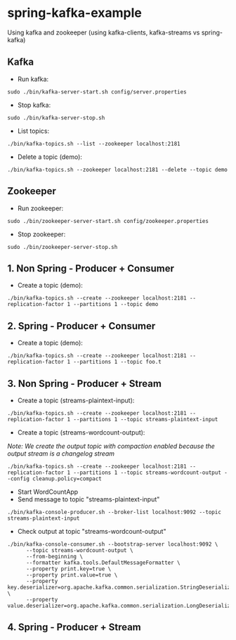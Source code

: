 # spring-kafka-example
Using kafka and zookeeper (using kafka-clients, kafka-streams vs spring-kafka)

## Kafka
* Run kafka:
```
sudo ./bin/kafka-server-start.sh config/server.properties
```
* Stop kafka:
```
sudo ./bin/kafka-server-stop.sh
```
* List topics:
```
./bin/kafka-topics.sh --list --zookeeper localhost:2181
```
* Delete a topic (demo):
```
./bin/kafka-topics.sh --zookeeper localhost:2181 --delete --topic demo
```

## Zookeeper
* Run zookeeper:
```
sudo ./bin/zookeeper-server-start.sh config/zookeeper.properties
```
* Stop zookeeper:
```
sudo ./bin/zookeeper-server-stop.sh
```

## 1. Non Spring - Producer + Consumer
* Create a topic (demo):
```
./bin/kafka-topics.sh --create --zookeeper localhost:2181 --replication-factor 1 --partitions 1 --topic demo
```

## 2. Spring - Producer + Consumer
* Create a topic (demo):
```
./bin/kafka-topics.sh --create --zookeeper localhost:2181 --replication-factor 1 --partitions 1 --topic foo.t
```

## 3. Non Spring - Producer + Stream
* Create a topic (streams-plaintext-input):
```
./bin/kafka-topics.sh --create --zookeeper localhost:2181 --replication-factor 1 --partitions 1 --topic streams-plaintext-input
```
* Create a topic (streams-wordcount-output):

_Note: We create the output topic with compaction enabled because the output stream is a changelog stream_
```
./bin/kafka-topics.sh --create --zookeeper localhost:2181 --replication-factor 1 --partitions 1 --topic streams-wordcount-output --config cleanup.policy=compact
```
* Start WordCountApp
* Send message to topic "streams-plaintext-input"
```
./bin/kafka-console-producer.sh --broker-list localhost:9092 --topic streams-plaintext-input
```
* Check output at topic "streams-wordcount-output"
```
./bin/kafka-console-consumer.sh --bootstrap-server localhost:9092 \
      --topic streams-wordcount-output \
      --from-beginning \
      --formatter kafka.tools.DefaultMessageFormatter \
      --property print.key=true \
      --property print.value=true \
      --property key.deserializer=org.apache.kafka.common.serialization.StringDeserializer \
      --property value.deserializer=org.apache.kafka.common.serialization.LongDeserializer
```
## 4. Spring - Producer + Stream
